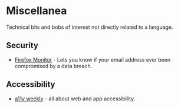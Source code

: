 # Miscellanea

Technical bits and bobs of interest not directly related to a language.

## Security

* [Firefox Monitor](https://monitor.firefox.com/) - Lets you know if your email address ever been compromised by a data breach.


## Accessibility

* [a11y weekly](https://a11yweekly.com/) - all about web and app accessibility. 
